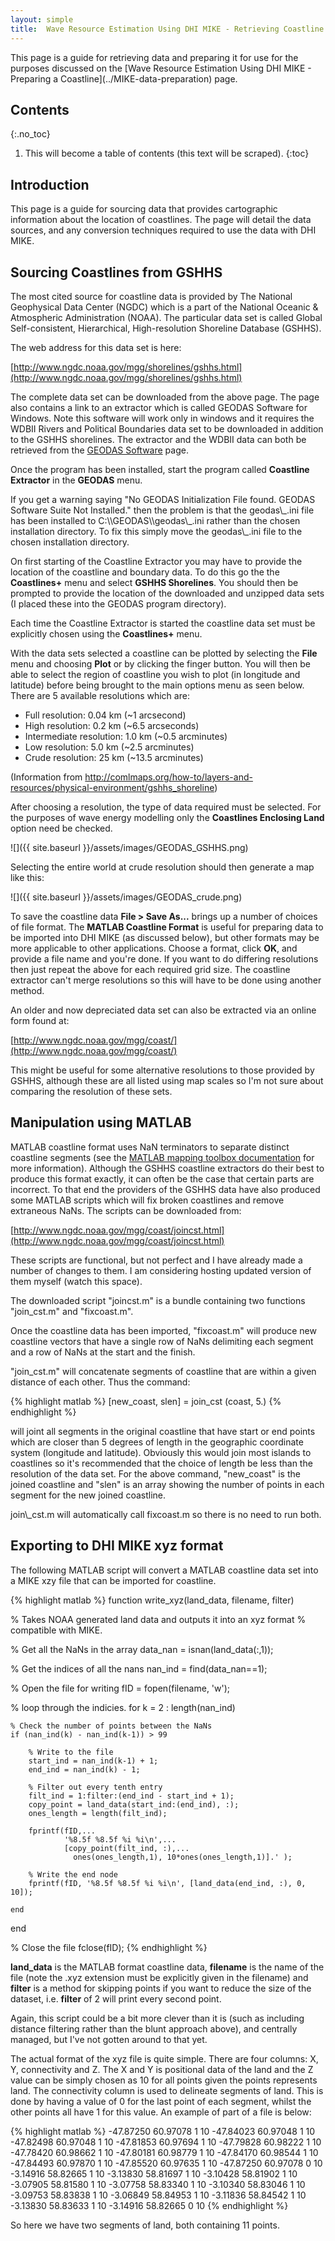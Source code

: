 ```yaml
---
layout: simple
title:  Wave Resource Estimation Using DHI MIKE - Retrieving Coastline Data
---
```


<p class="message">
This page is a guide for retrieving data and preparing
it for use for the purposes discussed on the [Wave Resource
Estimation Using DHI MIKE - Preparing a Coastline](../MIKE-data-preparation)
page.
</p>

## Contents
{:.no_toc}

1. This will become a table of contents (this text will be scraped).
{:toc}

## Introduction

This page is a guide for sourcing data that provides cartographic information about the location
of coastlines. The page will detail the data sources, and any conversion techniques required to
use the data with DHI MIKE.

## Sourcing Coastlines from GSHHS

The most cited source for coastline data is provided by The National
Geophysical Data Center (NGDC) which is a part of the National Oceanic &
Atmospheric Administration (NOAA). The particular data set is called
Global Self-consistent, Hierarchical, High-resolution Shoreline Database
(GSHHS).

The web address for this data set is here:

[http://www.ngdc.noaa.gov/mgg/shorelines/gshhs.html](http://www.ngdc.noaa.gov/mgg/shorelines/gshhs.html)

The complete data set can be downloaded from the above page. The page
also contains a link to an extractor which is called GEODAS Software for
Windows. Note this software will work only in windows and it requires
the WDBII Rivers and Political Boundaries data set to be downloaded in
addition to the GSHHS shorelines. The extractor and the WDBII data can
both be retrieved from the [GEODAS
Software](http://www.ngdc.noaa.gov/mgg/gdas/gx_announce.Html) page.

Once the program has been installed, start the program called
**Coastline Extractor** in the **GEODAS** menu.

<div class="isa_warning">
     <i class="fa fa-warning"></i>
     <p>
	If you get a warning saying "No GEODAS Initialization File found. GEODAS 
	Software Suite Not Installed." then the problem is that the geodas\_.ini
	file has been installed to C:\\GEODAS\\geodas\_.ini rather than the 
	chosen installation directory. To fix this simply move the geodas\_.ini
	file to the chosen installation directory.
     </p>
</div>


On first starting of the Coastline Extractor you may have to provide the
location of the coastline and boundary data. To do this go the the
**Coastlines+** menu and select **GSHHS Shorelines**. You should then be
prompted to provide the location of the downloaded and unzipped data
sets (I placed these into the GEODAS program directory).

<div class="isa_info">
   <i class="fa fa-info-circle"></i>
   <p>
	Each time the Coastline Extractor is started the coastline data set must
	be explicitly chosen using the <b>Coastlines+</b> menu.
   </p>
</div>

With the data sets selected a coastline can be plotted by selecting the
**File** menu and choosing **Plot** or by clicking the finger button.
You will then be able to select the region of coastline you wish to plot
(in longitude and latitude) before being brought to the main options
menu as seen below. There are 5 available resolutions which are:

* Full resolution: 0.04 km (\~1 arcsecond)
* High resolution: 0.2 km (\~6.5 arcseconds)
* Intermediate resolution: 1.0 km (\~0.5 arcminutes)
* Low resolution: 5.0 km (\~2.5 arcminutes)
* Crude resolution: 25 km (\~13.5 arcminutes)

(Information from
<http://comlmaps.org/how-to/layers-and-resources/physical-environment/gshhs_shoreline>)

After choosing a resolution, the type of data required must be selected.
For the purposes of wave energy modelling only the **Coastlines
Enclosing Land** option need be checked.

![]({{ site.baseurl }}/assets/images/GEODAS_GSHHS.png)

Selecting the entire world at crude resolution should then generate a
map like this:

![]({{ site.baseurl }}/assets/images/GEODAS_crude.png)

To save the coastline data **File \> Save As...** brings up a number of
choices of file format. The **MATLAB Coastline Format** is useful for
preparing data to be imported into DHI MIKE (as discussed below), but
other formats may be more applicable to other applications. Choose a
format, click **OK**, and provide a file name and you're done. If you
want to do differing resolutions then just repeat the above for each
required grid size. The coastline extractor can't merge resolutions so
this will have to be done using another method.

An older and now depreciated data set can also be extracted via an
online form found at:

[http://www.ngdc.noaa.gov/mgg/coast/](http://www.ngdc.noaa.gov/mgg/coast/)

This might be useful for some alternative resolutions to those provided
by GSHHS, although these are all listed using map scales so I'm not sure
about comparing the resolution of these sets.

## Manipulation using MATLAB

MATLAB coastline format uses NaN terminators to separate distinct
coastline segments (see the [MATLAB mapping toolbox
documentation](http://www.mathworks.co.uk/help/toolbox/map/f20-6077.html)
for more information). Although the GSHHS coastline extractors do their
best to produce this format exactly, it can often be the case that
certain parts are incorrect. To that end the providers of the GSHHS data
have also produced some MATLAB scripts which will fix broken coastlines
and remove extraneous NaNs. The scripts can be downloaded from:

[http://www.ngdc.noaa.gov/mgg/coast/joincst.html](http://www.ngdc.noaa.gov/mgg/coast/joincst.html)

<div class="isa_info">
   <i class="fa fa-info-circle"></i>
   <p>
	These scripts are functional, but not perfect and I have already made a
	number of changes to them. I am considering hosting updated version of 
	them myself (watch this space).
   </p>
</div>

The downloaded script "joincst.m" is a bundle containing two functions
"join\_cst.m" and "fixcoast.m".

Once the coastline data has been imported, "fixcoast.m" will produce new
coastline vectors that have a single row of NaNs delimiting each segment
and a row of NaNs at the start and the finish.

"join\_cst.m" will concatenate segments of coastline that are within a
given distance of each other. Thus the command:

{% highlight matlab %}
[new_coast, slen] = join_cst (coast, 5.)
{% endhighlight %}

will joint all segments in the original coastline that have start or end
points which are closer than 5 degrees of length in the geographic
coordinate system (longitude and latitude). Obviously this would join
most islands to coastlines so it's recommended that the choice of length
be less than the resolution of the data set. For the above command,
"new\_coast" is the joined coastline and "slen" is an array showing the
number of points in each segment for the new joined coastline.

<div class="isa_success">
     <i class="fa fa-check"></i>
     <p>
	join\_cst.m will automatically call fixcoast.m so there is no need to
	run both.
   </p>
</div>

## Exporting to DHI MIKE xyz format

The following MATLAB script will convert a MATLAB coastline data set
into a MIKE xzy file that can be imported for coastline.

{% highlight matlab %}
function write_xyz(land_data, filename, filter)

% Takes NOAA generated land data and outputs it into an xyz format
% compatible with MIKE.

% Get all the NaNs in the array
data_nan = isnan(land_data(:,1));

% Get the indices of all the nans
nan_ind = find(data_nan==1);

% Open the file for writing
fID = fopen(filename, 'w');

% loop through the indicies.
for k = 2 : length(nan_ind)

    % Check the number of points between the NaNs
    if (nan_ind(k) - nan_ind(k-1)) > 99

        % Write to the file
        start_ind = nan_ind(k-1) + 1;
        end_ind = nan_ind(k) - 1;

        % Filter out every tenth entry
        filt_ind = 1:filter:(end_ind - start_ind + 1);
        copy_point = land_data(start_ind:(end_ind), :);
        ones_length = length(filt_ind);

        fprintf(fID,...
                '%8.5f %8.5f %i %i\n',...
                [copy_point(filt_ind, :),...
                  ones(ones_length,1), 10*ones(ones_length,1)].' );

        % Write the end node
        fprintf(fID, '%8.5f %8.5f %i %i\n', [land_data(end_ind, :), 0, 10]);                   

    end

end

% Close the file
fclose(fID);
{% endhighlight %}

**land\_data** is the MATLAB format coastline data, **filename** is the
name of the file (note the .xyz extension must be explicitly given in
the filename) and **filter** is a method for skipping points if you want
to reduce the size of the dataset, i.e. **filter** of 2 will print every
second point.

Again, this script could be a bit more clever than it is (such as
including distance filtering rather than the blunt approach above), and
centrally managed, but I've not gotten around to that yet.

The actual format of the xyz file is quite simple. There are four
columns: X, Y, connectivity and Z. The X and Y is positional data of the
land and the Z value can be simply chosen as 10 for all points given the
points represents land. The connectivity column is used to delineate
segments of land. This is done by having a value of 0 for the last point
of each segment, whilst the other points all have 1 for this value. An
example of part of a file is below:

{% highlight matlab %}
-47.87250 60.97078 1 10
-47.84023 60.97048 1 10
-47.82498 60.97048 1 10
-47.81853 60.97694 1 10
-47.79828 60.98222 1 10
-47.78420 60.98662 1 10
-47.80181 60.98779 1 10
-47.84170 60.98544 1 10
-47.84493 60.97870 1 10
-47.85520 60.97635 1 10
-47.87250 60.97078 0 10
-3.14916 58.82665 1 10 
-3.13830 58.81697 1 10 
-3.10428 58.81902 1 10 
-3.07905 58.81580 1 10 
-3.07758 58.83340 1 10 
-3.10340 58.83046 1 10 
-3.09753 58.83838 1 10 
-3.06849 58.84953 1 10 
-3.11836 58.84542 1 10 
-3.13830 58.83633 1 10 
-3.14916 58.82665 0 10
{% endhighlight %}

So here we have two segments of land, both containing 11 points.

